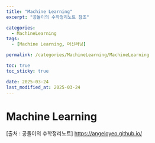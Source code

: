 ```yaml
---
title: "Machine Learning"
excerpt: "공돌이의 수학정리노트 참조"

categories:
  - MachineLearning
tags:
  - [Machine Learning, 머신러닝]

permalink: /categories/MachineLearning/MachineLearning

toc: true
toc_sticky: true

date: 2025-03-24
last_modified_at: 2025-03-24
---
```


# Machine Learning
[출처 : 공돌이의 수학정리노트]
<https://angeloyeo.github.io/>